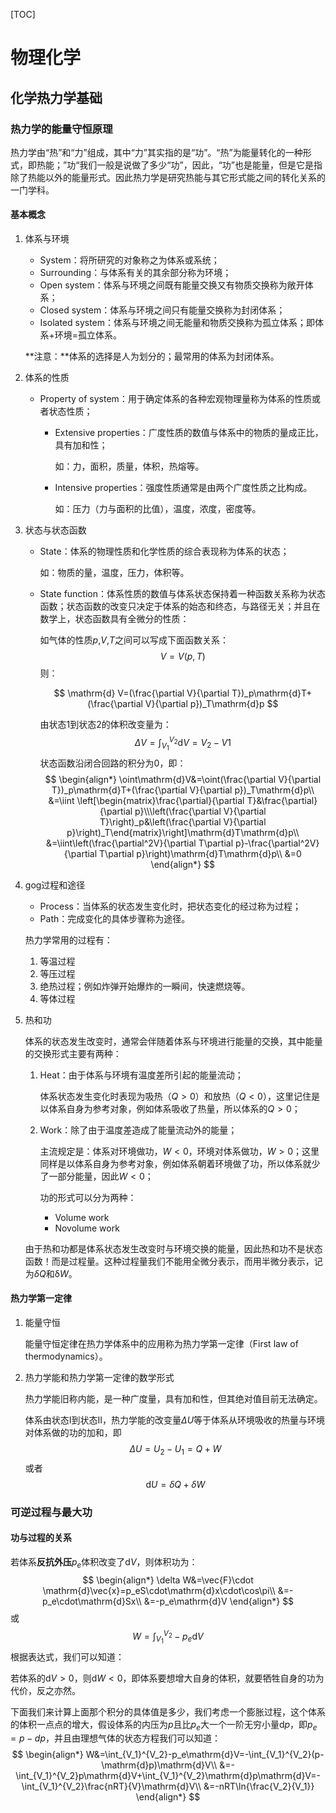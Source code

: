 [TOC]

# 物理化学

## 化学热力学基础

### 热力学的能量守恒原理

热力学由“热”和“力”组成，其中“力”其实指的是“功”。“热”为能量转化的一种形式，即热能；”功“我们一般是说做了多少“功”，因此，“功”也是能量，但是它是指除了热能以外的能量形式。因此热力学是研究热能与其它形式能之间的转化关系的一门学科。

#### 基本概念

1. 体系与环境

   - System：将所研究的对象称之为体系或系统；
   - Surrounding：与体系有关的其余部分称为环境；
   - Open system：体系与环境之间既有能量交换又有物质交换称为敞开体系；
   - Closed system：体系与环境之间只有能量交换称为封闭体系；
   - Isolated system：体系与环境之间无能量和物质交换称为孤立体系；即体系+环境=孤立体系。

   **注意：**体系的选择是人为划分的；最常用的体系为封闭体系。

2. 体系的性质

   - Property of system：用于确定体系的各种宏观物理量称为体系的性质或者状态性质；

     - Extensive properties：广度性质的数值与体系中的物质的量成正比，具有加和性；

       如：力，面积，质量，体积，热熔等。

     - Intensive properties：强度性质通常是由两个广度性质之比构成。

       如：压力（力与面积的比值），温度，浓度，密度等。

3. 状态与状态函数

   - State：体系的物理性质和化学性质的综合表现称为体系的状态；

     如：物质的量，温度，压力，体积等。

   - State function：体系性质的数值与体系状态保持着一种函数关系称为状态函数；状态函数的改变只决定于体系的始态和终态，与路径无关；并且在数学上，状态函数具有全微分的性质：

     如气体的性质$p$,$V$,$T$之间可以写成下面函数关系：
     $$
     V= V(p,T)
     $$
     则：

     $$
     \mathrm{d} V=(\frac{\partial V}{\partial T})_p\mathrm{d}T+(\frac{\partial V}{\partial p})_T\mathrm{d}p
     $$

     由状态1到状态2的体积改变量为：
     $$
     \Delta V = \int_{V_1}^{V_2}\mathrm{d}V=V_2-V1
     $$
     状态函数沿闭合回路的积分为0，即：
     $$
     \begin{align*}
     \oint\mathrm{d}V&=\oint(\frac{\partial V}{\partial T})_p\mathrm{d}T+(\frac{\partial V}{\partial p})_T\mathrm{d}p\\
     &=\iint \left[\begin{matrix}\frac{\partial}{\partial T}&\frac{\partial}{\partial p}\\\left(\frac{\partial V}{\partial T}\right)_p&\left(\frac{\partial V}{\partial p}\right)_T\end{matrix}\right]\mathrm{d}T\mathrm{d}p\\
     &=\iint\left(\frac{\partial^2V}{\partial T\partial p}-\frac{\partial^2V}{\partial T\partial p}\right)\mathrm{d}T\mathrm{d}p\\
     &=0
     \end{align*}
     $$

4. gog过程和途径

   - Process：当体系的状态发生变化时，把状态变化的经过称为过程；
   - Path：完成变化的具体步骤称为途径。

   热力学常用的过程有：

   1. 等温过程
   2. 等压过程
   3. 绝热过程；例如炸弹开始爆炸的一瞬间，快速燃烧等。
   4. 等体过程

5. 热和功

   体系的状态发生改变时，通常会伴随着体系与环境进行能量的交换，其中能量的交换形式主要有两种：

   1. Heat：由于体系与环境有温度差所引起的能量流动；

      体系状态发生变化时表现为吸热（$Q>0$）和放热（$Q<0$），这里记住是以体系自身为参考对象，例如体系吸收了热量，所以体系的$Q>0$；

   2. Work：除了由于温度差造成了能量流动外的能量；

      主流规定是：体系对环境做功，$W<0$，环境对体系做功，$W>0$；这里同样是以体系自身为参考对象，例如体系朝着环境做了功，所以体系就少了一部分能量，因此$W<0$；

      功的形式可以分为两种：

      - Volume work
      - Novolume work

   由于热和功都是体系状态发生改变时与环境交换的能量，因此热和功不是状态函数！而是过程量。这种过程量我们不能用全微分表示，而用半微分表示，记为$\delta Q$和$\mathrm{\delta} W$。

#### 热力学第一定律

1. 能量守恒

   能量守恒定律在热力学体系中的应用称为热力学第一定律（First law of thermodynamics）。

2. 热力学能和热力学第一定律的数学形式

   热力学能旧称内能，是一种广度量，具有加和性，但其绝对值目前无法确定。

   体系由状态$\mathrm{I}$到状态$\mathrm{II}$，热力学能的改变量$\Delta U$等于体系从环境吸收的热量与环境对体系做的功的加和，即
   $$
   \Delta U = U_2-U_1=Q+W
   $$
   或者
   $$
   \mathrm{d}U=\delta Q+\delta W
   $$


### 可逆过程与最大功

#### 功与过程的关系

若体系**反抗外压**$p_e$体积改变了$\mathrm{d}V$，则体积功为：
$$
\begin{align*}
\delta W&=\vec{F}\cdot \mathrm{d}\vec{x}=p_eS\cdot\mathrm{d}x\cdot\cos\pi\\
&=-p_e\cdot\mathrm{d}Sx\\
&=-p_e\mathrm{d}V
\end{align*}
$$
或
$$
W=\int_{V_1}^{V_2}-p_e\mathrm{d}V
$$
根据表达式，我们可以知道：

若体系的$\mathrm{d}V>0$，则$\mathrm{d}W<0$，即体系要想增大自身的体积，就要牺牲自身的功为代价，反之亦然。

下面我们来计算上面那个积分的具体值是多少，我们考虑一个膨胀过程，这个体系的体积一点点的增大，假设体系的内压为$p$且比$p_e$大一个一阶无穷小量$\mathrm{d}p$，即$p_e=p-dp$，并且由理想气体的状态方程我们可以知道：
$$
\begin{align*}
W&=\int_{V_1}^{V_2}-p_e\mathrm{d}V=-\int_{V_1}^{V_2}(p-\mathrm{d}p)\mathrm{d}V\\
&=-\int_{V_1}^{V_2}p\mathrm{d}V+\int_{V_1}^{V_2}\mathrm{d}p\mathrm{d}V=-\int_{V_1}^{V_2}\frac{nRT}{V}\mathrm{d}V\\
&=-nRT\ln{\frac{V_2}{V_1}}
\end{align*}
$$
